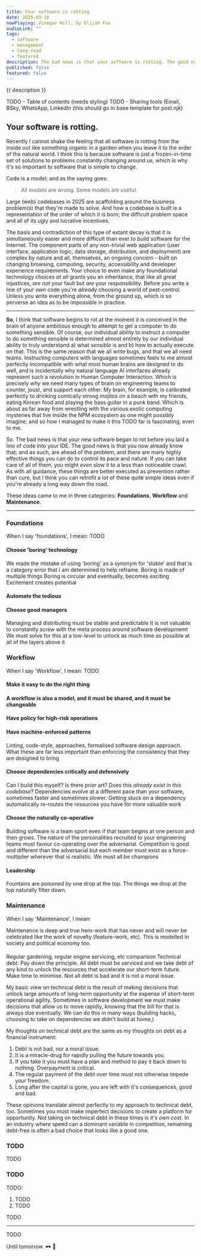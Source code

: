 ```yaml
---
title: Your software is rotting
date: 2025-03-18
nowPlaying: Vinegar Hill, by Elijah Fox
audioLink: ""
tags:
  - software
  - management
  - long-read
  - featured
description: The bad news is that your software is rotting. The good news is that there are many, many things you can do to slow the process to a crawl.
published: false
featured: false
---
```


{{ description }}

[//]: # '<img alt="test" src="/"/>'
[//]: # '<div class="padded-top">[Photo by <a href="/">TODO</a>]</div>'

TODO - Table of contents (needs styling)
TODO - Sharing tools (Email, BSky, WhatsApp, LinkedIn (this should go in base template for post.njk)

## Your software is rotting.

Recently I cannot shake the feeling that all software is rotting from the inside out like something organic in a garden
when you leave it to the order of the natural world. I think this is because software is just a frozen-in-time set of
solutions to problems constantly changing around us, which is why it's so important to software that is simple to change.

Code is a model; and as the saying goes:

<blockquote>All models are wrong. Some models are useful.</blockquote>

Large (web) codebases in 2025 are scaffolding around the business problem(s) that they're made to solve. And how a
codebase is built is a representation of the order of which it is born; the difficult problem space and all of its ugly
and lucrative incentives.

The basis and contradiction of this type of extant decay is that it is simultaneously easier and more difficult than ever to build software for the Internet. The component
parts of any non-trivial web application (user interface, application logic, data storage, distribution, and deployment) are complex by nature and all,
themselves, an ongoing concern - built on changing browsing, computing, security, accessibility and developer experience requirements. Your choice to
even make any foundational technology choices _at all_ grants you an inheritance, that like all great injustices, _are not_ your fault but _are_ your responsibility.
Before you write a line of your _own_ code you're _already_ choosing a world of pest-control. Unless you write everything alone, from the ground up, which is
so perverse an idea as to be impossible in practice.

<hr>

**So**, I think that software begins to rot at the moment it is conceived in the brain of anyone ambitious enough to attempt to get
a computer to do something sensible. Of course, our individual ability to instruct a computer to do something sensible is determined almost entirely by
our individual ability to truly understand a) what _sensible_ is and b) how to actually execute on that. This is the same reason that we
all write bugs, and that we all need teams. Instructing computers with languages sometimes feels to me almost perfectly incompatible with what most
human brains are designed to do well, and is incidentally why natural language AI interfaces already represent such a revolution in Human Computer Interaction.
Which is precisely _why_ we need many types of brain on engineering teams to counter, joust, and support each other. My brain, for example, is
calibrated perfectly to drinking comically strong mojitos on a beach with my friends, eating Korean food and playing the bass guitar in a punk band.
Which is about as far away from wrestling with the various exotic computing mysteries that live inside the NPM ecosystem as one might possibly imagine;
and so how I managed to make it this TODO far is fascinating, even to me.

So. The bad news is that your new software began to rot before you laid a line of code into your IDE. The good news is that you now already know that; and
as such, are ahead of the problem, and there are many highly effective things you can do to control its pace and nature. If you can take care of all of
them, you might _even_ slow it to a less than noticeable crawl. As with all guidance, these things are better executed as prevention rather than cure, but
I think you can retrofit a lot of these quite simple ideas even if you're already a long way down the road.

These ideas came to me in three categories: **Foundations**, **Workflow** and **Maintenance**.

<hr>

### Foundations

When I say 'foundations', I mean: TODO

#### Choose 'boring' technology

We made the mistake of using 'boring' as a synonym for 'stable' and that is a category error that I am determined to help reframe.
Boring is made of multiple things
Boring is circular and eventually, becomes exciting
Excitement creates potential

#### Automate the tedious

#### Choose good managers

Managing and distributing must be stable and predictable
It is not valuable to constantly screw with the meta process around software developmemt
We must solve for this at a low-level to unlock as much time as possible at all of the layers above it

### Workflow

When I say 'Workflow', I mean: TODO

#### Make it easy to do the right thing

#### A workflow is also a model, and it must be shared, and it must be changeable

#### Have policy for high-risk operations

#### Have machine-enforced patterns

Linting, code-style, approaches, formalised software design approach. What these are far less important than enforcing the consistency that they are designed to bring

#### Choose dependencies critically and defensively

Can I build this myself? Is there prior art? Does this _already exist in this codebase_? Dependencies evolve at a different pace than your software,
sometimes faster and sometimes slower. Getting stuck on a dependency automatically re-routes the resources you have for more valuable work

#### Choose the naturally co-operative

Building software is a team sport even if that team begins at one person and then grows.
The nature of the personalities recruited to your engineering teams must favour co-operating over the adversarial. Competition is good and different
than the adversarial but each member must exist as a force-multiplier wherever that is realistic.
We must all be champions

#### Leadership

Fountains are poisoned by one drop at the top. The things we drop at the top naturally filter down.

### Maintenance

When I say 'Maintenance', I mean:

Maintenance is deep and true hero-work that has never and will never be celebrated like the work of novelty (feature-work, etc). This is modelled in
society and political economy too.

####

Regular gardening, regular engine servicing, etc comparison
Technical debt: Pay down the principle. All debt must be serviced and we take debt of any kind to unlock the resources that accelerate our short-term future. Make time to minimise. Not all debt is bad and it is not a moral issue.

My basic view on technical debt is the result of making decisions that unlock large amounts of long-term opportunity at
the expense of short-term operational agility. Sometimes in software development we must make decisions that allow us
to move rapidly, knowing that the bill for that is always due eventually. We can do this in many ways (building hacks,
choosing to take on dependencies we didn't build at home,)

My thoughts on technical debt are the same as my thoughts on debt as a financial instrument:

1. Debt is not bad, nor a moral issue.
2. It is a miracle-drug for rapidly pulling the future towards you.
3. If you take it you must have a plan and method to pay it back down to nothing. Overpayment is critical.
4. The regular payment of the debt over time must not otherwise impede your freedom.
5. Long after the capital is gone, you are left with it's consequences, good and bad.

These opinions translate almost perfectly to my approach to technical debt, too. Sometimes you must make imperfect
decisions to create a platform for opportunity. Not taking on technical debt in these times is _it's own cost_. In an
industry where speed can a dominant variable in competition, remaining debt-free is often a bad choice that looks like
a good one.

### TODO

TODO

### TODO

TODO:

1. TODO
2. TODO

TODO

<hr>

TODO

Until tomorrow. 🕶 🖤
